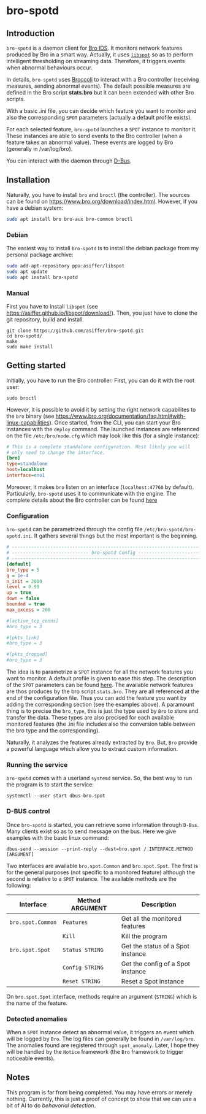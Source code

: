 # bro-spotd

## Introduction

`bro-spotd` is a daemon client for [Bro IDS](https://www.bro.org/). It monitors network features produced by Bro in a smart way.
Actually, it uses [`libspot`](https://asiffer.github.io/libspot/) so as to perform intelligent thresholding on streaming data. Therefore, it triggers events when abnormal behaviours occur.

In details, `bro-spotd` uses [Broccoli](https://www.bro.org/sphinx/components/broccoli/broccoli-manual.html)
to interact with a Bro controller (receiving measures, sending abnormal events).
The default possible measures are defined in the Bro script **stats.bro**
but it can been extended with other Bro scripts.

With a basic .ini file, you can decide which feature you want to monitor and also
the corresponding `SPOT` parameters (actually a default profile exists).

For each selected feature, `bro-spotd` launches a `SPOT` instance to monitor it. 
These instances are able to send events to the Bro controller (when a feature takes an abnormal value). These events are logged by Bro (generally in /var/log/bro).

You can interact with the daemon through [D-Bus](https://en.wikipedia.org/wiki/D-Bus).


## Installation

Naturally, you have to install `bro` and `broctl` (the controller). The sources can be found on https://www.bro.org/download/index.html. However, if you have a debian system:
```bash
sudo apt install bro bro-aux bro-common broctl
```

### Debian 

The easiest way to install `bro-spotd` is to install the debian package from my personal package archive:

```bash
sudo add-apt-repository ppa:asiffer/libspot
sudo apt update
sudo apt install bro-spotd
```


### Manual 

First you have to install `libspot` (see https://asiffer.github.io/libspot/download/).
Then, you just have to clone the git repository, build and install.
```terminal
git clone https://github.com/asiffer/bro-spotd.git
cd bro-spotd/
make
sudo make install
```


## Getting started

Initially, you have to run the Bro controller. First, you can do it with the root user:
```terminal
sudo broctl
```
However, it is possible to avoid it by setting the right network capabilites to the `bro` binary (see https://www.bro.org/documentation/faq.html#with-linux-capabilities).
Once started, from the CLI, you can start your Bro instances with the `deploy` command. The launched instances are referenced on the file `/etc/bro/node.cfg` which may look like this (for a single instance):
```ini
# This is a complete standalone configuration. Most likely you will
# only need to change the interface.
[bro]
type=standalone
host=localhost
interface=eno1
```

Moreover, it makes `bro` listen on an interface (`localhost:47760` by default). Particularly, `bro-spotd` uses it to communicate with the engine.
The complete details about the Bro controller can be found [here](https://www.bro.org/sphinx/components/broctl/README.html)


### Configuration

`bro-spotd` can be parametrized through the config file `/etc/bro-spotd/bro-spotd.ini`. It gathers several things but the most important is the beginning. 
```ini
# ----------------------------------------------------------------------------#
# ---------------------------- bro-spotd Config ------------------------------#
# ----------------------------------------------------------------------------#
[default]
bro_type = 5
q = 1e-4
n_init = 2000
level = 0.99
up = true
down = false
bounded = true
max_excess = 200

#[active_tcp_conns]
#bro_type = 3

#[pkts_link]
#bro_type = 3

#[pkts_dropped]
#bro_type = 3
```
The idea is to parametrize a `SPOT` instance for all the network features you want to monitor. A default profile is given to ease this step. The description of the `SPOT` parameters can be found [here](https://asiffer.github.io/libspot/tuto/).
The available network features are thos produces by the bro script `stats.bro`. They are all referenced at the end of the configuration file. Thus you can add the feature you want by adding the corresponding section (see the examples above).
A paramount thing is to precise the `bro_type`, this is just the type used by `Bro` to store and transfer the data. These types are also precised for each available monitored features (the .ini file includes also the conversion table between the bro type and the corresponding).

Naturally, it analyzes the features already extracted by `Bro`. But, `Bro` provide a powerful language which allow you to extract custom information. 


### Running the service

`bro-spotd` comes with a userland `systemd` service. So, the best way to run the program is to start the service:
```terminal
systemctl --user start dbus-bro.spot
```

### D-BUS control

Once `bro-spotd` is started, you can retrieve some information through `D-Bus`. Many clients exist so as to send message on the bus. Here we give examples with the basic linux command:

```terminal
dbus-send --session --print-reply --dest=bro.spot / INTERFACE.METHOD [ARGUMENT]
```

Two interfaces are available `bro.spot.Common` and `bro.spot.Spot`. The first is for the general purposes (not specific to a monitored feature) although the second is relative to a `SPOT` instance. The available methods are the following:

| Interface             | Method ARGUMENT     | Description                                |
|-----------------------|---------------------|--------------------------------------------|
| `bro.spot.Common`     | `Features`          | Get all the monitored features             |
|                       | `Kill`              | Kill the program                           |
| `bro.spot.Spot`       | `Status STRING`     | Get the status of a Spot instance          |
|                       | `Config STRING`     | Get the config of a Spot instance          |
|                       | `Reset STRING`      | Reset a Spot instance                      |

On `bro.spot.Spot` interface, methods require an argument (`STRING`) which is the name of the feature.


### Detected anomalies

When a `SPOT` instance detect an abnormal value, it triggers an event which will be logged by `Bro`. The log files can generally be found in `/var/log/bro`. The anomalies found are registered through `spot_anomaly`. Later, I hope they will be handled by the `Notice` framework (the `Bro` framework to trigger noticeable events).

## Notes

This program is far from being completed. You may have errors or merely nothing. Currently, this is just a proof of concept to show that we can use a bit of AI to do *behavorial detection*.